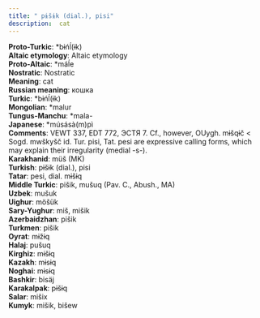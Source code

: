 ```yaml
---
title: " pɨšɨk (dial.), pisi"
description:  cat
---
```


<strong>Proto-Turkic</strong>:  *bɨńĺ(ɨk)<br>
<strong>Altaic etymology</strong>:  Altaic etymology<br>
<strong> Proto-Altaic</strong>:  *máĺe<br>
<strong>Nostratic</strong>:  Nostratic<br>
<strong>Meaning</strong>:  cat<br>
<strong>Russian meaning</strong>:  кошка<br>
<strong>Turkic</strong>:  *bɨńĺ(ɨk)<br>
<strong>Mongolian</strong>:  *malur<br>
<strong>Tungus-Manchu</strong>:  *mala-<br>
<strong>Japanese</strong>:  *músásà(m)pì<br>
<strong>Comments</strong>:  VEWT 337, EDT 772, ЭСТЯ 7. Cf., however, OUygh. mɨšqɨč < Sogd. mwškyšč id. Tur. pisi, Tat. pesi are expressive calling forms, which may explain their irregularity (medial -s-).<br>
<strong>Karakhanid</strong>:  müš (MK)<br>
<strong>Turkish</strong>:  pɨšɨk (dial.), pisi<br>
<strong>Tatar</strong>:  pesi, dial. mɨšɨq<br>
<strong>Middle Turkic</strong>:  pišik, mušuq (Pav. C., Abush., MA)<br>
<strong>Uzbek</strong>:  mušuk<br>
<strong>Uighur</strong>:  möšük<br>
<strong>Sary-Yughur</strong>:  miš, mišik<br>
<strong>Azerbaidzhan</strong>:  pišik<br>
<strong>Turkmen</strong>:  pišik<br>
<strong>Oyrat</strong>:  mɨžɨq<br>
<strong>Halaj</strong>:  pušuq<br>
<strong>Kirghiz</strong>:  mɨšɨq<br>
<strong>Kazakh</strong>:  mɨsɨq<br>
<strong>Noghai</strong>:  mɨsɨq<br>
<strong>Bashkir</strong>:  bisäj<br>
<strong>Karakalpak</strong>:  pɨšɨq<br>
<strong>Salar</strong>:  mišix<br>
<strong>Kumyk</strong>:  mišik, bišew<br>


